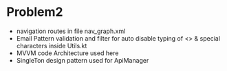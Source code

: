 # Problem2
- navigation routes in file nav_graph.xml
- Email Pattern validation and filter for auto disable typing of <> & special characters inside Utils.kt
- MVVM code Architecture used here
- SingleTon design pattern used for ApiManager
